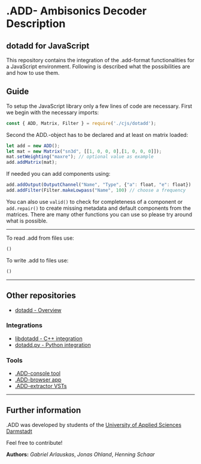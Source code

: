 # .ADD- Ambisonics Decoder Description

## dotadd for JavaScript

This repository contains the integration of the .add-format functionalities for a JavaScript environment.
Following is described what the possibilities are and how to use them.

## Guide

To setup the JavaScript library only a few lines of code are necessary.
First we begin with the necessary imports:

```javascript
const { ADD, Matrix, Filter } = require('./cjs/dotadd');
```

Second the ADD.-object has to be declared and at least on matrix loaded: 

```javascript
let add = new ADD();
let mat = new Matrix("sn3d", [[1, 0, 0, 0],[1, 0, 0, 0]]);
mat.setWeighting("maxre"); // optional value as example
add.addMatrix(mat);
```

If needed you can add components using:

```javascript
add.addOutput(OutputChannel("Name", "Type", {"a": float, "e": float})
add.addFilter(Filter.makeLowpass("Name", 100) // choose a frequency
```

You can also use `valid()` to check for completeness of a component or `add.repair()` to create missing metadata and default components from the matrices. There are many other functions you can use so please try around what is possible.

------

To read .add from files use:

```javascript
()
```

To write .add to files use:

```javascript
()
```

------

## Other repositories

- [dotadd - Overview](https://github.com/smp-3d/dotadd "dotadd Overview")

### Integrations

- [libdotadd - C++ integration](https://github.com/smp-3d/libdotadd ".ADD C++")
- [dotadd.py - Python integration](https://github.com/smp-3d/dotadd.py ".ADD Python")

### Tools

- [.ADD-console tool](https://github.com/smp-3d/dotadd.tools ".ADD-console tool")
- [.ADD-browser app](https://github.com/smp-3d/dotadd-online-converter ".ADD-browser app")
- [.ADD-extractor VSTs](https://github.com/smp-3d/dotadd-dec-ripper ".ADD-extractor VST")

------

## Further information

.ADD was developed by students of the [University of Applied Sciences Darmstadt](https://h-da.de/ "h_da - University of Applied Sciences")

Feel free to contribute!

**Authors:** *Gabriel Arlauskas*, *Jonas Ohland*, *Henning Schaar*
